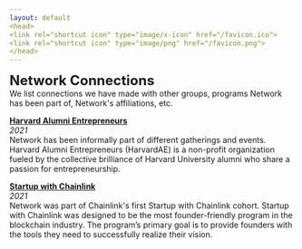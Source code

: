 ```yaml
---
layout: default
<head>
<link rel="shortcut icon" type="image/x-icon" href="/favicon.ico">
<link rel="shortcut icon" type="image/png" href="/favicon.png">
</head>
---
```

<b><font size="5">Network Connections</font></b>
<br>
We list connections we have made with other groups, programs Network has been part of, Network's affiliations, etc. 
<br>

**<a href="https://www.harvardae.org/">Harvard Alumni Entrepreneurs</a>**
<br>
_2021_
<br>
Network has been informally part of different gatherings and events. Harvard Alumni Entrepreneurs (HarvardAE) is a non-profit organization fueled by the collective brilliance of Harvard University alumni who share a passion for entrepreneurship.

**<a href="https://blog.chain.link/announcing-startup-with-chainlink/">Startup with Chainlink</a>**
<br>
_2021_
<br>
Network was part of Chainlink's first Startup with Chainlink cohort. Startup with Chainlink was designed to be the most founder-friendly program in the blockchain industry. The program’s primary goal is to provide founders with the tools they need to successfully realize their vision.


